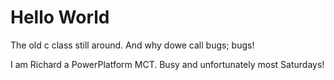 # Hello World

The old c class still around. And why dowe call bugs; bugs!

I am Richard a PowerPlatform MCT. Busy and unfortunately most Saturdays!
